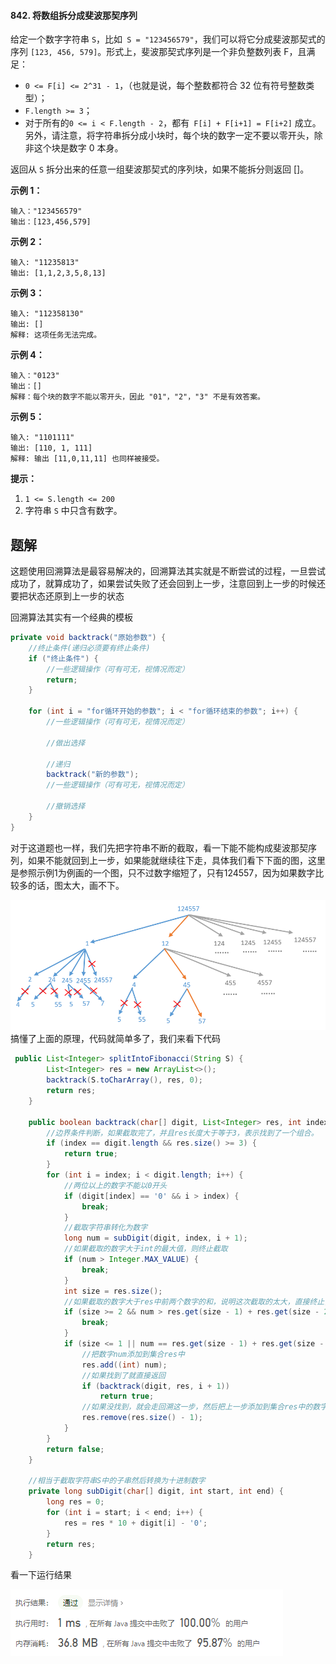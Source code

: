 #### 842. 将数组拆分成斐波那契序列

给定一个数字字符串 `S`，比如` S = "123456579"`，我们可以将它分成斐波那契式的序列 `[123, 456, 579]`。形式上，斐波那契式序列是一个非负整数列表 F，且满足：

* `0 <= F[i] <= 2^31 - 1`，（也就是说，每个整数都符合 32 位有符号整数类型）；
* `F.length >= 3`；
* 对于所有的`0 <= i < F.length - 2`，都有` F[i] + F[i+1] = F[i+2]` 成立。
  另外，请注意，将字符串拆分成小块时，每个块的数字一定不要以零开头，除非这个块是数字 0 本身。

返回从 `S` 拆分出来的任意一组斐波那契式的序列块，如果不能拆分则返回 []。

**示例 1：**

```shell
输入："123456579"
输出：[123,456,579]
```

**示例 2：**

```shell
输入: "11235813"
输出: [1,1,2,3,5,8,13]
```

**示例 3：**

```shell
输入: "112358130"
输出: []
解释: 这项任务无法完成。
```

**示例 4：**

```shell
输入："0123"
输出：[]
解释：每个块的数字不能以零开头，因此 "01"，"2"，"3" 不是有效答案。
```

**示例 5：**

```shell
输入: "1101111"
输出: [110, 1, 111]
解释: 输出 [11,0,11,11] 也同样被接受。
```

**提示：**

1. `1 <= S.length <= 200`
2. 字符串 `S` 中只含有数字。



## 题解

这题使用回溯算法是最容易解决的，回溯算法其实就是不断尝试的过程，一旦尝试成功了，就算成功了，如果尝试失败了还会回到上一步，注意回到上一步的时候还要把状态还原到上一步的状态

回溯算法其实有一个经典的模板

```java
private void backtrack("原始参数") {
    //终止条件(递归必须要有终止条件)
    if ("终止条件") {
        //一些逻辑操作（可有可无，视情况而定）
        return;
    }

    for (int i = "for循环开始的参数"; i < "for循环结束的参数"; i++) {
        //一些逻辑操作（可有可无，视情况而定）

        //做出选择

        //递归
        backtrack("新的参数");
        //一些逻辑操作（可有可无，视情况而定）

        //撤销选择
    }
}
```

对于这道题也一样，我们先把字符串不断的截取，看一下能不能构成斐波那契序列，如果不能就回到上一步，如果能就继续往下走，具体我们看下下面的图，这里是参照示例1为例画的一个图，只不过数字缩短了，只有124557，因为如果数字比较多的话，图太大，画不下。

![image.png](./images/将数组拆分成斐波那契序列/1.jpg)
搞懂了上面的原理，代码就简单多了，我们来看下代码

```java
 public List<Integer> splitIntoFibonacci(String S) {
        List<Integer> res = new ArrayList<>();
        backtrack(S.toCharArray(), res, 0);
        return res;
    }

    public boolean backtrack(char[] digit, List<Integer> res, int index) {
        //边界条件判断，如果截取完了，并且res长度大于等于3，表示找到了一个组合。
        if (index == digit.length && res.size() >= 3) {
            return true;
        }
        for (int i = index; i < digit.length; i++) {
            //两位以上的数字不能以0开头
            if (digit[index] == '0' && i > index) {
                break;
            }
            //截取字符串转化为数字
            long num = subDigit(digit, index, i + 1);
            //如果截取的数字大于int的最大值，则终止截取
            if (num > Integer.MAX_VALUE) {
                break;
            }
            int size = res.size();
            //如果截取的数字大于res中前两个数字的和，说明这次截取的太大，直接终止，因为后面越截取越大
            if (size >= 2 && num > res.get(size - 1) + res.get(size - 2)) {
                break;
            }
            if (size <= 1 || num == res.get(size - 1) + res.get(size - 2)) {
                //把数字num添加到集合res中
                res.add((int) num);
                //如果找到了就直接返回
                if (backtrack(digit, res, i + 1))
                    return true;
                //如果没找到，就会走回溯这一步，然后把上一步添加到集合res中的数字给移除掉
                res.remove(res.size() - 1);
            }
        }
        return false;
    }

    //相当于截取字符串S中的子串然后转换为十进制数字
    private long subDigit(char[] digit, int start, int end) {
        long res = 0;
        for (int i = start; i < end; i++) {
            res = res * 10 + digit[i] - '0';
        }
        return res;
    }
```

看一下运行结果

![image.png](./images/将数组拆分成斐波那契序列/2.jpg)
